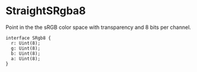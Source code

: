 # StraightSRgba8

Point in the the sRGB color space with transparency and 8 bits per channel.

```
interface SRgb8 {
  r: Uint(8);
  g: Uint(8);
  b: Uint(8);
  a: Uint(8);
}
```
